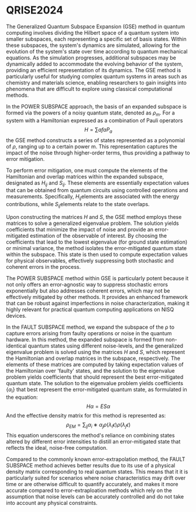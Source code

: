 # QRISE2024

The Generalized Quantum Subspace Expansion (GSE) method in quantum computing involves dividing the Hilbert space of a quantum system into smaller subspaces, each representing a specific set of basis states. Within these subspaces, the system's dynamics are simulated, allowing for the evolution of the system's state over time according to quantum mechanical equations. As the simulation progresses, additional subspaces may be dynamically added to accommodate the evolving behavior of the system, providing an efficient representation of its dynamics. The GSE method is particularly useful for studying complex quantum systems in areas such as chemistry and materials science, enabling researchers to gain insights into phenomena that are difficult to explore using classical computational methods.

In the POWER SUBSPACE approach, the basis of an expanded subspace is formed via the powers of a noisy quantum state, denoted as $ρ_m$. For a system with a Hamiltonian expressed as a combination of Pauli operators $$H = \sum{a} f{a} P_{a}$$ the GSE method constructs a series of states represented as a polynomial of $ρ$, ranging up to a certain power m. This representation captures the impact of the noise through higher-order terms, thus providing a pathway to error mitigation. 

To perform error mitigation, one must compute the elements of the Hamiltonian and overlap matrices within the expanded subspace, designated as $H_{ij}$ and $S_{ij}$​​. These elements are essentially expectation values that can be obtained from quantum circuits using controlled operations and measurements. Specifically, $H_{ij}$​​ elements are associated with the energy contributions, while $S_{ij}$​ elements relate to the state overlaps.

Upon constructing the matrices $H$ and $S$, the GSE method employs these matrices to solve a generalized eigenvalue problem. The solution yields coefficients that minimize the impact of noise and provide an error-mitigated estimation of the observable of interest. By choosing the coefficients that lead to the lowest eigenvalue (for ground state estimation) or minimal variance, the method isolates the error-mitigated quantum state within the subspace. This state is then used to compute expectation values for physical observables, effectively suppressing both stochastic and coherent errors in the process.

The POWER SUBSPACE method within GSE is particularly potent because it not only offers an error-agnostic way to suppress stochastic errors exponentially but also addresses coherent errors, which may not be effectively mitigated by other methods. It provides an enhanced framework that can be robust against imperfections in noise characterization, making it highly relevant for practical quantum computing applications on NISQ devices.

In the FAULT SUBSPACE method, we expand the subspace of the ρ to capture errors arising from faulty operations or noise in the quantum hardware. In this method, the expanded subspace is formed from non-identical quantum states using different noise-levels, and the generalized eigenvalue problem is solved using the matrices $H$ and $S$, which represent the Hamiltonian and overlap matrices in the subspace, respectively. The elements of these matrices are computed by taking expectation values of the Hamiltonian over 'faulty' states, and the solution to the eigenvalue problem yields coefficients that should represent the best error-mitigated quantum state. The solution to the eigenvalue problem yields coefficients {$α_{i}$​} that best represent the error-mitigated quantum state, as formulated in the equation: $$Hα=ESα$$
And the effective density matrix for this method is represented as:
$$ρ_{EM}​= \sum_{ij}​ α_{i}∗​α_{j}​ρ(λ_{i}​ϵ)ρ(λ_{j}​ϵ)$$
This equation underscores the method's reliance on combining states altered by different error intensities to distill an error-mitigated state that reflects the ideal, noise-free computation.

Compared to the commonly known error-extrapolation method, the FAULT SUBSPACE method achieves better results due to its use of a physical density matrix corresponding to real quantum states. This means that it it is particularly suited for scenarios where noise characteristics may drift over time or are otherwise difficult to quantify accurately, and makes it more accurate compared to error-extraploation methods which rely on the assumption that noise levels can be accurately controlled and do not take into account any physical constraints. 







